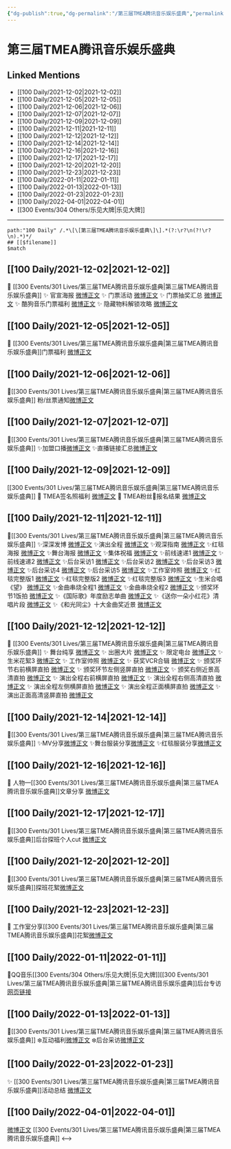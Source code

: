 ```yaml
---
{"dg-publish":true,"dg-permalink":"/第三届TMEA腾讯音乐娱乐盛典","permalink":"/第三届TMEA腾讯音乐娱乐盛典/","title":"2021 TMEA"}
---
```


# 第三届TMEA腾讯音乐娱乐盛典

## Linked Mentions
- [[100 Daily/2021-12-02\|2021-12-02]]
- [[100 Daily/2021-12-05\|2021-12-05]]
- [[100 Daily/2021-12-06\|2021-12-06]]
- [[100 Daily/2021-12-07\|2021-12-07]]
- [[100 Daily/2021-12-09\|2021-12-09]]
- [[100 Daily/2021-12-11\|2021-12-11]]
- [[100 Daily/2021-12-12\|2021-12-12]]
- [[100 Daily/2021-12-14\|2021-12-14]]
- [[100 Daily/2021-12-16\|2021-12-16]]
- [[100 Daily/2021-12-17\|2021-12-17]]
- [[100 Daily/2021-12-20\|2021-12-20]]
- [[100 Daily/2021-12-23\|2021-12-23]]
- [[100 Daily/2022-01-11\|2022-01-11]]
- [[100 Daily/2022-01-13\|2022-01-13]]
- [[100 Daily/2022-01-23\|2022-01-23]]
- [[100 Daily/2022-04-01\|2022-04-01]]
- [[300 Events/304 Others/乐见大牌\|乐见大牌]]


---

```expander
path:"100 Daily" /.*\[\[第三届TMEA腾讯音乐娱乐盛典\]\].*(?:\r?\n(?!\r?\n).*)*/
## [[$filename]]
$match
```
## [[100 Daily/2021-12-02\|2021-12-02]]
💫 [[300 Events/301 Lives/第三届TMEA腾讯音乐娱乐盛典\|第三届TMEA腾讯音乐娱乐盛典]]
✨ 官宣海报 [微博正文](https://m.weibo.cn/6466290670/4709929179154501)
✨ 门票活动 [微博正文](https://m.weibo.cn/6466290670/4709984959729017)
✨ 门票抽奖汇总 [微博正文](https://m.weibo.cn/6466290670/4709960544158627)
✨ 酷狗音乐门票福利 [微博正文](https://m.weibo.cn/6466290670/4709937965698967)
✨ 隐藏物料解锁攻略 [微博正文](https://m.weibo.cn/6466290670/4709982308664407)
## [[100 Daily/2021-12-05\|2021-12-05]]
💫 [[300 Events/301 Lives/第三届TMEA腾讯音乐娱乐盛典\|第三届TMEA腾讯音乐娱乐盛典]]门票福利 [微博正文](https://weibo.com/detail/4711096281727488)
## [[100 Daily/2021-12-06\|2021-12-06]]
🌸[[300 Events/301 Lives/第三届TMEA腾讯音乐娱乐盛典\|第三届TMEA腾讯音乐娱乐盛典]] 粉/丝票通知[微博正文](https://m.weibo.cn/6466290670/4711511862021930)
## [[100 Daily/2021-12-07\|2021-12-07]]
🌸[[300 Events/301 Lives/第三届TMEA腾讯音乐娱乐盛典\|第三届TMEA腾讯音乐娱乐盛典]]
✨加盟口播[微博正文](https://m.weibo.cn/6466290670/4711793300079003)
✨直播链接汇总[微博正文](https://m.weibo.cn/6466290670/4711751427558563)
## [[100 Daily/2021-12-09\|2021-12-09]]
[[300 Events/301 Lives/第三届TMEA腾讯音乐娱乐盛典\|第三届TMEA腾讯音乐娱乐盛典]]
💫 TMEA签名照福利 [微博正文](https://m.weibo.cn/6466290670/4712577974928806)
💫 TMEA粉丝🎫报名结果 [微博正文](https://m.weibo.cn/6466290670/4712407265708840)
## [[100 Daily/2021-12-11\|2021-12-11]]
🌟[[300 Events/301 Lives/第三届TMEA腾讯音乐娱乐盛典\|第三届TMEA腾讯音乐娱乐盛典]]
✨深深发博 [微博正文](https://m.weibo.cn/6466290670/4713380381723521)
✨演出全程 [微博正文](https://m.weibo.cn/6466290670/4713391488240397)
✨观深指南 [微博正文](https://m.weibo.cn/6466290670/4713219308126643)
✨红毯海报 [微博正文](https://m.weibo.cn/6466290670/4713266272799361)
✨舞台海报 [微博正文](https://m.weibo.cn/6466290670/4713342654744564)
✨集体祝福 [微博正文](https://m.weibo.cn/6466290670/4713310841471269)
✨前线速递1 [微博正文](https://m.weibo.cn/6466290670/4713309984786860)
✨前线速递2 [微博正文](https://m.weibo.cn/6466290670/4713310505405473)
✨后台采访1 [微博正文](https://m.weibo.cn/6466290670/4713334223410375)
✨后台采访2 [微博正文](https://m.weibo.cn/6466290670/4713337536910956)
✨后台采访3 [微博正文](https://m.weibo.cn/6466290670/4713338619041706)
✨后台采访4 [微博正文](https://m.weibo.cn/6466290670/4713359008600025)
✨后台采访5 [微博正文](https://m.weibo.cn/6466290670/4713334017885124)
✨工作室帅照 [微博正文](https://m.weibo.cn/6466290670/4713393435444541)
✨红毯完整版1 [微博正文](https://m.weibo.cn/6466290670/4713253517395606)
✨红毯完整版2 [微博正文](https://m.weibo.cn/6466290670/4713254188483328)
✨红毯完整版3 [微博正文](https://m.weibo.cn/6466290670/4713255387530483)
✨生米合唱《望》 [微博正文](https://m.weibo.cn/6466290670/4713311310446801)
✨金曲串烧全程1 [微博正文](https://m.weibo.cn/6466290670/4713329413064332)
✨金曲串烧全程2 [微博正文](https://m.weibo.cn/6466290670/4713331862013265)
✨颁奖环节1饭拍 [微博正文](https://m.weibo.cn/6466290670/4713360707030087)
✨《国际歌》年度励志单曲 [微博正文](https://m.weibo.cn/6466290670/4713309393652392)
✨《送你一朵小红花》清唱片段 [微博正文](https://m.weibo.cn/6466290670/4713335616177774)
✨《和光同尘》十大金曲奖近景 [微博正文](https://m.weibo.cn/6466290670/4713361298690229)
## [[100 Daily/2021-12-12\|2021-12-12]]
💫 [[300 Events/301 Lives/第三届TMEA腾讯音乐娱乐盛典\|第三届TMEA腾讯音乐娱乐盛典]]
✨ 舞台纯享 [微博正文](https://m.weibo.cn/6466290670/4713651812176969)
✨ 出圈大片 [微博正文](https://m.weibo.cn/6466290670/4713682422204662)
✨ 限定电台 [微博正文](https://m.weibo.cn/6466290670/4713613392873497)
✨ 生米花絮3 [微博正文](https://m.weibo.cn/6466290670/4713702781357116)
✨ 工作室帅照 [微博正文](https://m.weibo.cn/6466290670/4713722419872130)
✨ 获奖VCR合辑 [微博正文](https://m.weibo.cn/6466290670/4713564063401971)
✨ 颁奖环节右前横屏直拍 [微博正文](https://m.weibo.cn/6466290670/4713702529700078)
✨ 颁奖环节左侧竖屏直拍 [微博正文](https://m.weibo.cn/6466290670/4713573417223934)
✨ 颁奖右侧近景高清直拍 [微博正文](https://m.weibo.cn/6466290670/4713572951658241)
✨ 演出全程右前横屏直拍 [微博正文](https://m.weibo.cn/6466290670/4713702135957964)
✨ 演出全程右侧高清直拍 [微博正文](https://m.weibo.cn/6466290670/4713573350375891)
✨ 演出全程左侧横屏直拍 [微博正文](https://m.weibo.cn/6466290670/4713573894586399)
✨ 演出全程正面横屏直拍 [微博正文](https://m.weibo.cn/6466290670/4713572829496299)
✨ 演出正面高清竖屏直拍 [微博正文](https://m.weibo.cn/6466290670/4713702270702851)
## [[100 Daily/2021-12-14\|2021-12-14]]
🌸[[300 Events/301 Lives/第三届TMEA腾讯音乐娱乐盛典\|第三届TMEA腾讯音乐娱乐盛典]]
✨MV分享[微博正文](https://m.weibo.cn/6466290670/4714347232756571)
✨舞台服装分享[微博正文](https://m.weibo.cn/6466290670/4714254153024722)
✨红毯服装分享[微博正文](https://m.weibo.cn/6466290670/4714252512790108)
## [[100 Daily/2021-12-16\|2021-12-16]]
💫 人物—[[300 Events/301 Lives/第三届TMEA腾讯音乐娱乐盛典\|第三届TMEA腾讯音乐娱乐盛典]]文章分享 [微博正文](https://m.weibo.cn/6466290670/4715142283528583)
## [[100 Daily/2021-12-17\|2021-12-17]]
🌟[[300 Events/301 Lives/第三届TMEA腾讯音乐娱乐盛典\|第三届TMEA腾讯音乐娱乐盛典]]后台探班个人cut [微博正文](https://m.weibo.cn/6466290670/4715449855774405)
## [[100 Daily/2021-12-20\|2021-12-20]]
🐧[[300 Events/301 Lives/第三届TMEA腾讯音乐娱乐盛典\|第三届TMEA腾讯音乐娱乐盛典]]探班花絮[微博正文](https://m.weibo.cn/6466290670/4716531970473990)
## [[100 Daily/2021-12-23\|2021-12-23]]
🌟 工作室分享[[300 Events/301 Lives/第三届TMEA腾讯音乐娱乐盛典\|第三届TMEA腾讯音乐娱乐盛典]]花絮[微博正文](https://m.weibo.cn/6466290670/4717698883785860)
## [[100 Daily/2022-01-11\|2022-01-11]]
🌟QQ音乐[[300 Events/304 Others/乐见大牌\|乐见大牌]][[300 Events/301 Lives/第三届TMEA腾讯音乐娱乐盛典\|第三届TMEA腾讯音乐娱乐盛典]]后台专访[网页链接](https://t.cn/A6JG3kq87)
## [[100 Daily/2022-01-13\|2022-01-13]]
🌟[[300 Events/301 Lives/第三届TMEA腾讯音乐娱乐盛典\|第三届TMEA腾讯音乐娱乐盛典]]
❄️互动福利[微博正文](https://m.weibo.cn/6466290670/4725207194931008)
❄️后台采访[微博正文](https://m.weibo.cn/6466290670/4725248308020712)
## [[100 Daily/2022-01-23\|2022-01-23]]
✨ [[300 Events/301 Lives/第三届TMEA腾讯音乐娱乐盛典\|第三届TMEA腾讯音乐娱乐盛典]]活动总结 [微博正文](https://m.weibo.cn/6466290670/4728730259556463)
## [[100 Daily/2022-04-01\|2022-04-01]]
[微博正文](https://m.weibo.cn/6464427183/4753499777140116) [[300 Events/301 Lives/第三届TMEA腾讯音乐娱乐盛典\|第三届TMEA腾讯音乐娱乐盛典]]
<-->
